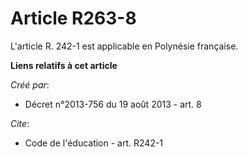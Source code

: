 # Article R263-8

L'article R. 242-1 est applicable en Polynésie française.

**Liens relatifs à cet article**

_Créé par_:

  - Décret n°2013-756 du 19 août 2013 - art. 8

_Cite_:

  - Code de l'éducation - art. R242-1
